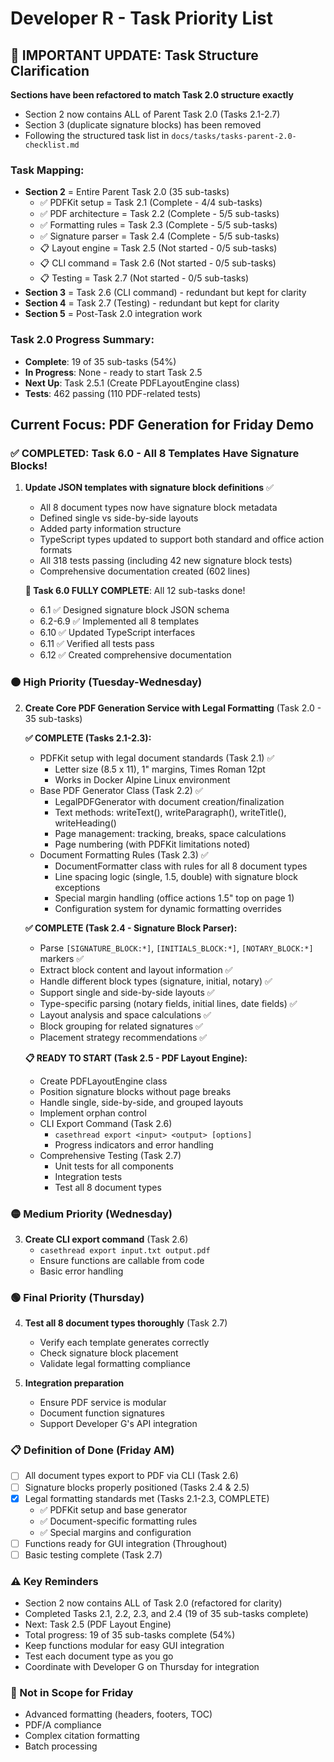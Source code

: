 # Developer R - Task Priority List

## 📢 IMPORTANT UPDATE: Task Structure Clarification
**Sections have been refactored to match Task 2.0 structure exactly**
- Section 2 now contains ALL of Parent Task 2.0 (Tasks 2.1-2.7)
- Section 3 (duplicate signature blocks) has been removed
- Following the structured task list in `docs/tasks/tasks-parent-2.0-checklist.md`

### Task Mapping:
- **Section 2** = Entire Parent Task 2.0 (35 sub-tasks)
  - ✅ PDFKit setup = Task 2.1 (Complete - 4/4 sub-tasks)
  - ✅ PDF architecture = Task 2.2 (Complete - 5/5 sub-tasks)
  - ✅ Formatting rules = Task 2.3 (Complete - 5/5 sub-tasks)
  - ✅ Signature parser = Task 2.4 (Complete - 5/5 sub-tasks)
  - 📋 Layout engine = Task 2.5 (Not started - 0/5 sub-tasks)
  - 📋 CLI command = Task 2.6 (Not started - 0/5 sub-tasks)
  - 📋 Testing = Task 2.7 (Not started - 0/5 sub-tasks)
- **Section 3** = Task 2.6 (CLI command) - redundant but kept for clarity
- **Section 4** = Task 2.7 (Testing) - redundant but kept for clarity
- **Section 5** = Post-Task 2.0 integration work

### Task 2.0 Progress Summary:
- **Complete**: 19 of 35 sub-tasks (54%)
- **In Progress**: None - ready to start Task 2.5
- **Next Up**: Task 2.5.1 (Create PDFLayoutEngine class)
- **Tests**: 462 passing (110 PDF-related tests)

## Current Focus: PDF Generation for Friday Demo

### ✅ COMPLETED: Task 6.0 - All 8 Templates Have Signature Blocks!
1. **Update JSON templates with signature block definitions** ✅
   - All 8 document types now have signature block metadata
   - Defined single vs side-by-side layouts  
   - Added party information structure
   - TypeScript types updated to support both standard and office action formats
   - All 318 tests passing (including 42 new signature block tests)
   - Comprehensive documentation created (602 lines)
   
   **🎉 Task 6.0 FULLY COMPLETE**: All 12 sub-tasks done!
   - 6.1 ✅ Designed signature block JSON schema
   - 6.2-6.9 ✅ Implemented all 8 templates
   - 6.10 ✅ Updated TypeScript interfaces
   - 6.11 ✅ Verified all tests pass
   - 6.12 ✅ Created comprehensive documentation

### 🟠 High Priority (Tuesday-Wednesday)
2. **Create Core PDF Generation Service with Legal Formatting** (Task 2.0 - 35 sub-tasks)
   
   **✅ COMPLETE (Tasks 2.1-2.3):**
   - PDFKit setup with legal document standards (Task 2.1) ✅
     - Letter size (8.5 x 11), 1" margins, Times Roman 12pt
     - Works in Docker Alpine Linux environment
   - Base PDF Generator Class (Task 2.2) ✅
     - LegalPDFGenerator with document creation/finalization
     - Text methods: writeText(), writeParagraph(), writeTitle(), writeHeading()
     - Page management: tracking, breaks, space calculations
     - Page numbering (with PDFKit limitations noted)
   - Document Formatting Rules (Task 2.3) ✅
     - DocumentFormatter class with rules for all 8 document types
     - Line spacing logic (single, 1.5, double) with signature block exceptions
     - Special margin handling (office actions 1.5" top on page 1)
     - Configuration system for dynamic formatting overrides
   
   **✅ COMPLETE (Task 2.4 - Signature Block Parser):**
   - Parse `[SIGNATURE_BLOCK:*]`, `[INITIALS_BLOCK:*]`, `[NOTARY_BLOCK:*]` markers ✅
   - Extract block content and layout information ✅
   - Handle different block types (signature, initial, notary) ✅
   - Support single and side-by-side layouts ✅
   - Type-specific parsing (notary fields, initial lines, date fields) ✅
   - Layout analysis and space calculations ✅
   - Block grouping for related signatures ✅
   - Placement strategy recommendations ✅
   
   **📋 READY TO START (Task 2.5 - PDF Layout Engine):**
   - Create PDFLayoutEngine class
   - Position signature blocks without page breaks
   - Handle single, side-by-side, and grouped layouts
   - Implement orphan control
   - CLI Export Command (Task 2.6)
     - `casethread export <input> <output> [options]`
     - Progress indicators and error handling
   - Comprehensive Testing (Task 2.7)
     - Unit tests for all components
     - Integration tests
     - Test all 8 document types

### 🟡 Medium Priority (Wednesday)
3. **Create CLI export command** (Task 2.6)
   - `casethread export input.txt output.pdf`
   - Ensure functions are callable from code
   - Basic error handling

### 🟢 Final Priority (Thursday)
4. **Test all 8 document types thoroughly** (Task 2.7)
   - Verify each template generates correctly
   - Check signature block placement
   - Validate legal formatting compliance

5. **Integration preparation**
   - Ensure PDF service is modular
   - Document function signatures
   - Support Developer G's API integration

### 📋 Definition of Done (Friday AM)
- [ ] All document types export to PDF via CLI (Task 2.6)
- [ ] Signature blocks properly positioned (Tasks 2.4 & 2.5)
- [x] Legal formatting standards met (Tasks 2.1-2.3, COMPLETE)
  - ✅ PDFKit setup and base generator
  - ✅ Document-specific formatting rules
  - ✅ Special margins and configuration
- [ ] Functions ready for GUI integration (Throughout)
- [ ] Basic testing complete (Task 2.7)

### ⚠️ Key Reminders
- Section 2 now contains ALL of Task 2.0 (refactored for clarity)
- Completed Tasks 2.1, 2.2, 2.3, and 2.4 (19 of 35 sub-tasks complete)
- Next: Task 2.5 (PDF Layout Engine)
- Total progress: 19 of 35 sub-tasks complete (54%)
- Keep functions modular for easy GUI integration
- Test each document type as you go
- Coordinate with Developer G on Thursday for integration

### 🚫 Not in Scope for Friday
- Advanced formatting (headers, footers, TOC)
- PDF/A compliance
- Complex citation formatting
- Batch processing 